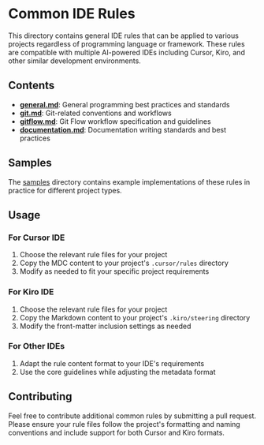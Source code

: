 # Common IDE Rules

This directory contains general IDE rules that can be applied to various projects regardless of programming language or framework. These rules are compatible with multiple AI-powered IDEs including Cursor, Kiro, and other similar development environments.

## Contents

- **[general.md](./general.md)**: General programming best practices and standards
- **[git.md](./git.md)**: Git-related conventions and workflows
- **[gitflow.md](./gitflow.md)**: Git Flow workflow specification and guidelines
- **[documentation.md](./documentation.md)**: Documentation writing standards and best practices

## Samples

The [samples](./samples) directory contains example implementations of these rules in practice for different project types.

## Usage

### For Cursor IDE
1. Choose the relevant rule files for your project
2. Copy the MDC content to your project's `.cursor/rules` directory
3. Modify as needed to fit your specific project requirements

### For Kiro IDE
1. Choose the relevant rule files for your project
2. Copy the Markdown content to your project's `.kiro/steering` directory
3. Modify the front-matter inclusion settings as needed

### For Other IDEs
1. Adapt the rule content format to your IDE's requirements
2. Use the core guidelines while adjusting the metadata format

## Contributing

Feel free to contribute additional common rules by submitting a pull request. Please ensure your rule files follow the project's formatting and naming conventions and include support for both Cursor and Kiro formats. 